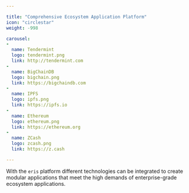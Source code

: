 ```yaml
---

title: "Comprehensive Ecosystem Application Platform"
icon: "circlestar"
weight: -998

carousel:
-
  name: Tendermint
  logo: tendermint.png
  link: http://tendermint.com
-
  name: BigChainDB
  logo: bigchain.png
  link: https://bigchaindb.com
-
  name: IPFS
  logo: ipfs.png
  link: https://ipfs.io
-
  name: Ethereum
  logo: ethereum.png
  link: https://ethereum.org
-
  name: ZCash
  logo: zcash.png
  link: https://z.cash

---
```


With the `eris` platform different technologies can be integrated to create modular applications that meet the high demands of enterprise-grade ecosystem applications.
